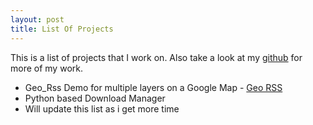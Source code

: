 ```yaml
---
layout: post
title: List Of Projects
---
```


This is a list of projects that I work on. Also take a look at my [github](http://github.com/captn3m0) for more of my work.

* Geo_Rss Demo for multiple layers on a Google Map - [Geo RSS](./geo_rss/)
* Python based Download Manager
* Will update this list as i get more time
